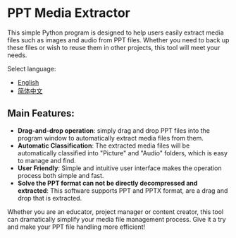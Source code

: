 # PPT Media Extractor
This simple Python program is designed to help users easily extract media files such as images and audio from PPT files. Whether you need to back up these files or wish to reuse them in other projects, this tool will meet your needs.

Select language:
- [English](README2.md)
- [简体中文](README.md)

## Main Features:

- **Drag-and-drop operation**: simply drag and drop PPT files into the program window to automatically extract media files from them.
- **Automatic Classification**: The extracted media files will be automatically classified into "Picture" and "Audio" folders, which is easy to manage and find.
- **User Friendly**: Simple and intuitive user interface makes the operation process both simple and fast.
- **Solve the PPT format can not be directly decompressed and extracted**: This software supports PPT and PPTX format, are a drag and drop that is extracted.

Whether you are an educator, project manager or content creator, this tool can dramatically simplify your media file management process. Give it a try and make your PPT file handling more efficient!

